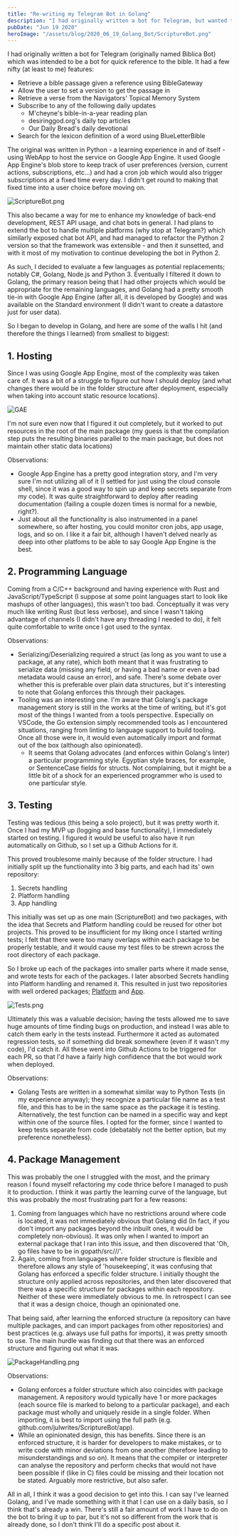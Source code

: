 ```yaml
---
title: "Re-writing my Telegram Bot in Golang"
description: "I had originally written a bot for Telegram, but wanted to re-implement it in a more future-proof manner"
pubDate: "Jun 19 2020"
heroImage: "/assets/blog/2020_06_19_Golang_Bot/ScriptureBot.png"
---
```


I had originally written a bot for Telegram (originally named Biblica Bot) which was intended to be a bot for quick reference to the bible. It had a few nifty (at least to me) features:
- Retrieve a bible passage given a reference using BibleGateway
- Allow the user to set a version to get the passage in
- Retrieve a verse from the Navigators' Topical Memory System
- Subscribe to any of the following daily updates
  - M'cheyne's bible-in-a-year reading plan
  - desiringgod.org's daily top articles
  - Our Daily Bread's daily devotional
- Search for the lexicon definition of a word using BlueLetterBible

The original was written in Python - a learning experience in and of itself - using WebApp to host the service on Google App Engine. It used Google App Engine's blob store to keep track of user preferences (version, current actions, subscriptions, etc...) and had a cron job which would also trigger subscriptions at a fixed time every day. I didn't get round to making that fixed time into a user choice before moving on.

![ScriptureBot.png](/assets/blog/2020_06_19_Golang_Bot/ScriptureBot.png)

This also became a way for me to enhance my knowledge of back-end development, REST API usage, and chat bots in general. I had plans to extend the bot to handle multiple platforms (why stop at Telegram?) which similarly exposed chat bot API, and had managed to refactor the Python 2 version so that the framework was extensible - and then it sunsetted, and with it most of my motivation to continue developing the bot in Python 2.

As such, I decided to evaluate a few languages as potential replacements; notably C#, Golang, Node.js and Python 3. Eventually I filtered it down to Golang, the primary reason being that I had other projects which would be appropriate for the remaining languages, and Golang had a pretty smooth tie-in with Google App Engine (after all, it is developed by Google) and was available on the Standard environment (I didn't want to create a datastore just for user data).

So I began to develop in Golang, and here are some of the walls I hit (and therefore the things I learned) from smallest to biggest:

## 1. Hosting
Since I was using Google App Engine, most of the complexity was taken care of. It was a bit of a struggle to figure out how I should deploy (and what changes there would be in the folder structure after deployment, especially when taking into account static resource locations).

![GAE](/assets/blog/2020_06_19_Golang_Bot/GAE.png)

I'm not sure even now that I figured it out completely, but it worked to put resources in the root of the main package (my guess is that the compilation step puts the resulting binaries parallel to the main package, but does not maintain other static data locations)

Observations:
- Google App Engine has a pretty good integration story, and I'm very sure I'm not utilizing all of it (I settled for just using the cloud console shell, since it was a good way to spin up and keep secrets separate from my code). It was quite straightforward to deploy after reading documentation (failing a couple dozen times is normal for a newbie, right?).
- Just about all the functionality is also instrumented in a panel somewhere, so after hosting, you could monitor cron jobs, app usage, logs, and so on. I like it a fair bit, although I haven't delved nearly as deep into other platfoms to be able to say Google App Engine is the best.

## 2. Programming Language
Coming from a C/C++ background and having experience with Rust and JavaScript/TypeScript (I suppose at some point languages start to look like mashups of other languages), this wasn't too bad. Conceptually it was very much like writing Rust (but less verbose), and since I wasn't taking advantage of channels (I didn't have any threading I needed to do), it felt quite comfortable to write once I got used to the syntax.

Observations:
- Serializing/Deserializing required a struct (as long as you want to use a package, at any rate), which both meant that it was frustrating to serialize data (missing any field, or having a bad name or even a bad metadata would cause an error), and safe. There's some debate over whether this is preferable over plain data structures, but it's interesting to note that Golang enforces this through their packages.
- Tooling was an interesting one. I'm aware that Golang's package management story is still in the works at the time of writing, but it's got most of the things I wanted from a tools perspective. Especially on VSCode, the Go extension simply recommended tools as I encountered situations, ranging from linting to language support to build tooling. Once all those were in, it would even automatically import and format out of the box (although also opinionated).
  - It seems that Golang advocates (and enforces within Golang's linter) a particular programming style. Egyptian style braces, for example, or SentenceCase fields for structs. Not complaining, but it might be a little bit of a shock for an experienced programmer who is used to one particular style.

## 3. Testing
Testing was tedious (this being a solo project), but it was pretty worth it. Once I had my MVP up (logging and base functionality), I immediately started on testing. I figured it would be useful to also have it run automatically on Github, so I set up a Github Actions for it.

This proved troublesome mainly because of the folder structure. I had initially split up the functionality into 3 big parts, and each had its' own repository:
1. Secrets handling
2. Platform handling
3. App handling

This initially was set up as one main (ScriptureBot) and two packages, with the idea that Secrets and Platform handling could be reused for other bot projects. This proved to be insufficient for my liking once I started writing tests; I felt that there were too many overlaps within each package to be properly testable, and it would cause my test files to be strewn across the root directory of each package.

So I broke up each of the packages into smaller parts where it made sense, and wrote tests for each of the packages. I later absorbed Secrets handling into Platform handling and renamed it. This resulted in just two repositories with well ordered packages; [Platform](github.com/julwrites/BotPlatform) and [App](github.com/julwrites/ScriptureBot).

![Tests.png](/assets/blog/2020_06_19_Golang_Bot/Tests.png)

Ultimately this was a valuable decision; having the tests allowed me to save huge amounts of time finding bugs on production, and instead I was able to catch them early in the tests instead. Furthermore it acted as automated regression tests, so if something did break somewhere (even if it wasn't my code), I'd catch it. All these went into Github Actions to be triggered for each PR, so that I'd have a fairly high confidence that the bot would work when deployed.

Observations:
- Golang Tests are written in a somewhat similar way to Python Tests (in my experience anyway); they recognize a particular file name as a test file, and this has to be in the same space as the package it is testing. Alternatively, the test function can be named in a specific way and kept within one of the source files. I opted for the former, since I wanted to keep tests separate from code (debatably not the better option, but my preference nonetheless).

## 4. Package Management
This was probably the one I struggled with the most, and the primary reason I found myself refactoring my code thrice before I managed to push it to production. I think it was partly the learning curve of the language, but this was probably the most frustrating part for a few reasons:
1. Coming from languages which have no restrictions around where code is located, it was not immediately obvious that Golang did (In fact, if you don't import any packages beyond the inbuilt ones, it would be completely non-obvious). It was only when I wanted to import an external package that I ran into this issue, and then discovered that 'Oh, go files have to be in gopath/src/<host>/<username>/<repository>'.
2. Again, coming from languages where folder structure is flexible and therefore allows any style of 'housekeeping', it was confusing that Golang has enforced a specific folder structure. I initially thought the structure only applied across repositories, and then later discovered that there was a specific structure for packages within each repository. Neither of these were immediately obvious to me. In retrospect I can see that it was a design choice, though an opinionated one.

That being said, after learning the enforced structure (a repository can have multiple packages, and can import packages from other repositories) and best practices (e.g. always use full paths for imports), it was pretty smooth to use. The main hurdle was finding out that there was an enforced structure and figuring out what it was.

![PackageHandling.png](/assets/blog/2020_06_19_Golang_Bot/PackageHandling.png)

Observations:
- Golang enforces a folder structure which also coincides with package management. A repository would typically have 1 or more packages (each source file is marked to belong to a particular package), and each package must wholly and uniquely reside in a single folder. When importing, it is best to import using the full path (e.g. github.com/julwrites/ScriptureBot/app).
- While an opinionated design, this has benefits. Since there is an enforced structure, it is harder for developers to make mistakes, or to write code with minor deviations from one another (therefore leading to misunderstandings and so on). It means that the compiler or interpreter can analyse the repository and perform checks that would not have been possible if (like in C) files could be missing and their location not be stated. Arguably more restrictive, but also safer.


All in all, I think it was a good decision to get into this. I can say I've learned Golang, and I've made something with it that I can use on a daily basis, so I think that's already a win. There's still a fair amount of work I have to do on the bot to bring it up to par, but it's not so different from the work that is already done, so I don't think I'll do a specific post about it.
